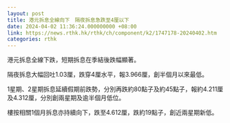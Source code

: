 ```yaml
---
layout: post
title: 港元拆息全線向下　隔夜拆息急跌至4厘以下
date: 2024-04-02 11:36:24.000000000 +08:00
link: https://news.rthk.hk/rthk/ch/component/k2/1747178-20240402.htm
categories: rthk
---
```


港元拆息全線下跌，短期拆息在季結後跌幅顯著。

隔夜拆息大幅回吐1.03厘，跌穿4厘水平，報3.966厘，創半個月以來最低。

1星期、2星期拆息延續假期前跌勢，分別再跌約80點子及約45點子，報約4.211厘及4.312厘，分別創兩星期及逾半個月低位。

樓按相關1個月拆息亦持續向下，跌至4.612厘，跌約19點子，創近兩星期新低。
